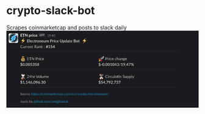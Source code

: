# crypto-slack-bot
Scrapes coinmarketcap and posts to slack daily
![Image](https://github.com/swightwick/crypto-slack-bot/blob/main/screenshot.png)

